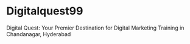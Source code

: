 # Digitalquest99
Digital Quest: Your Premier Destination for Digital Marketing Training in Chandanagar, Hyderabad
